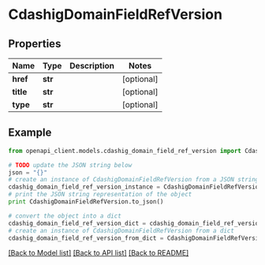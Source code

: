 # CdashigDomainFieldRefVersion


## Properties
Name | Type | Description | Notes
------------ | ------------- | ------------- | -------------
**href** | **str** |  | [optional] 
**title** | **str** |  | [optional] 
**type** | **str** |  | [optional] 

## Example

```python
from openapi_client.models.cdashig_domain_field_ref_version import CdashigDomainFieldRefVersion

# TODO update the JSON string below
json = "{}"
# create an instance of CdashigDomainFieldRefVersion from a JSON string
cdashig_domain_field_ref_version_instance = CdashigDomainFieldRefVersion.from_json(json)
# print the JSON string representation of the object
print CdashigDomainFieldRefVersion.to_json()

# convert the object into a dict
cdashig_domain_field_ref_version_dict = cdashig_domain_field_ref_version_instance.to_dict()
# create an instance of CdashigDomainFieldRefVersion from a dict
cdashig_domain_field_ref_version_from_dict = CdashigDomainFieldRefVersion.from_dict(cdashig_domain_field_ref_version_dict)
```
[[Back to Model list]](../README.md#documentation-for-models) [[Back to API list]](../README.md#documentation-for-api-endpoints) [[Back to README]](../README.md)


